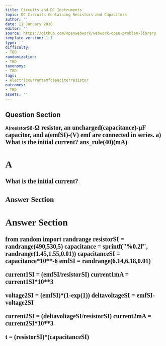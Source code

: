 ```yaml
---
title: Circuits and DC Instruments
topic: DC Circuits Containing Resistors and Capacitors
author: ''
date: 11 January 2018
editor: ''
source: https://github.com/openwebwork/webwork-open-problem-library
template_version: 1.1
type: ''
difficulty:
- TBD
randomization:
- TBD
taxonomy:
- TBD
tags:
- electriccurrentemfcapacitorresistor
outcomes:
- TBD
assets: ''
---
```


## Question Section 

<b>
A(resistorSI)-<span style="font-family: 'Times'; font-size: 20px";>&Omega;<span> resistor, an uncharged(capacitance)-<span style="font-family: 'Times'; font-size: 20px";>&mu;F<span> capacitor, and a(emfSI)-(V) emf are connected in series.
a) What is the initial current? 
ans_rule(40)(mA)

## A
What is the initial current? 
### Answer Section


## Answer Section

from random import randrange
resistorSI = randrange(490,530,5)
capacitance = sprintf("%0.2f", randrange(1.45,1.55,0.01))
capacitanceSI = capacitance*10**-6
emfSI = randrange(6.14,6.18,0.01)

current1SI = (emfSI/resistorSI)
current1mA = current1SI*10**3

voltage2SI = (emfSI)*(1-exp(1))
deltavoltageSI = emfSI-voltage2SI

current2SI = (deltavoltageSI/resistorSI)
current2mA = current2SI*10**3

t = (resistorSI)*(capacitanceSI)
